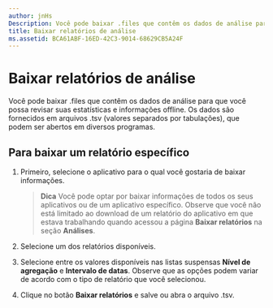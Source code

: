 ```yaml
---
author: jnHs
Description: Você pode baixar .files que contêm os dados de análise para que você possa revisar suas estatísticas e informações offline.
title: Baixar relatórios de análise
ms.assetid: BCA61ABF-16ED-42C3-9014-68629CB5A24F
---
```


# Baixar relatórios de análise


Você pode baixar .files que contêm os dados de análise para que você possa revisar suas estatísticas e informações offline. Os dados são fornecidos em arquivos .tsv (valores separados por tabulações), que podem ser abertos em diversos programas.

## Para baixar um relatório específico

1.  Primeiro, selecione o aplicativo para o qual você gostaria de baixar informações.

    > **Dica**  Você pode optar por baixar informações de todos os seus aplicativos ou de um aplicativo específico. Observe que você não está limitado ao download de um relatório do aplicativo em que estava trabalhando quando acessou a página **Baixar relatórios** na seção **Análises**.

2.  Selecione um dos relatórios disponíveis.

3.  Selecione entre os valores disponíveis nas listas suspensas **Nível de agregação** e **Intervalo de datas**. Observe que as opções podem variar de acordo com o tipo de relatório que você selecionou.

4.  Clique no botão **Baixar relatórios** e salve ou abra o arquivo .tsv.


<!--HONumber=May16_HO2-->


